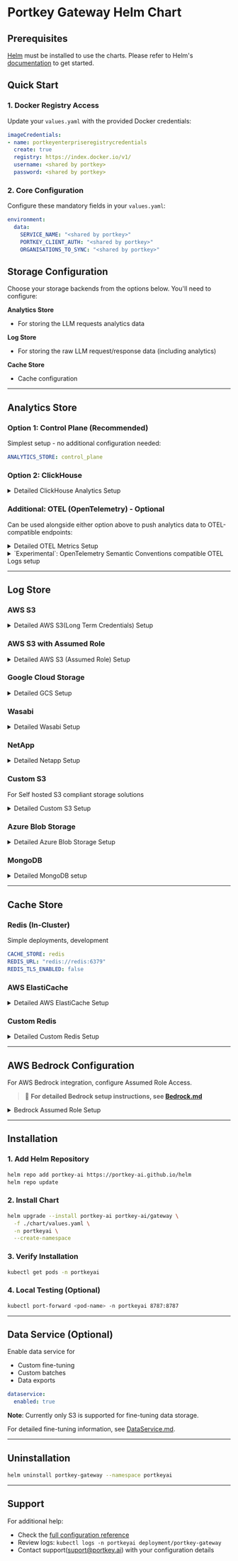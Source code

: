 # Portkey Gateway Helm Chart

## Prerequisites

[Helm](https://helm.sh) must be installed to use the charts. Please refer to Helm's [documentation](https://helm.sh/docs) to get started.

## Quick Start

### 1. Docker Registry Access
Update your `values.yaml` with the provided Docker credentials:

```yaml
imageCredentials:
- name: portkeyenterpriseregistrycredentials
  create: true
  registry: https://index.docker.io/v1/
  username: <shared by portkey>
  password: <shared by portkey>
```

### 2. Core Configuration
Configure these mandatory fields in your `values.yaml`:

```yaml
environment:
  data:
    SERVICE_NAME: "<shared by portkey>"
    PORTKEY_CLIENT_AUTH: "<shared by portkey>"
    ORGANISATIONS_TO_SYNC: "<shared by portkey>"
```

## Storage Configuration

Choose your storage backends from the options below. You'll need to configure: 

**Analytics Store**
- For storing the LLM requests analytics data

**Log Store** 
- For storing the raw LLM request/response data (including analytics)

**Cache Store**
- Cache configuration

---

## Analytics Store

### Option 1: Control Plane (Recommended)
Simplest setup - no additional configuration needed:
```yaml
ANALYTICS_STORE: control_plane
```

### Option 2: ClickHouse
<details>
<summary>Detailed ClickHouse Analytics Setup</summary>

```yaml
ANALYTICS_STORE: clickhouse
ANALYTICS_STORE_ENDPOINT: "<shared by portkey>"
ANALYTICS_STORE_USER: "<shared by portkey>"
ANALYTICS_STORE_PASSWORD: "<shared by portkey>"
ANALYTICS_LOG_TABLE: "<shared by portkey>"
ANALYTICS_FEEDBACK_TABLE: "<shared by portkey>"
ANALYTICS_GENERATION_HOOKS_TABLE: "<shared by portkey>"
```
</details>

### Additional: OTEL (OpenTelemetry) - Optional
Can be used alongside either option above to push analytics data to OTEL-compatible endpoints:
<details>
<summary>Detailed OTEL Metrics Setup</summary>

```yaml
OTEL_PUSH_ENABLED: true
OTEL_ENDPOINT: "http://localhost:4318"
OTEL_RESOURCE_ATTRIBUTES: "ApplicationShortName=gateway,AssetId=12323"
OTEL_EXPORTER_OTLP_HEADERS: "DD-API_KEY=Bearer asd,x-api-key=test"
OTEL_EXPORTER_OTLP_PROTOCOL: "http/protobuf" # supported values: "http/json"(default if not supplied) and "http/protobuf"
```
</details>

<details>
<summary>`Experimental`: OpenTelemetry Semantic Conventions compatible OTEL Logs setup</summary>
The [Semantic conventions for GenAI Traces](https://opentelemetry.io/docs/specs/semconv/gen-ai/gen-ai-spans/) are still under development hence this feature is experimental

```yaml
EXPERIMENTAL_GEN_AI_OTEL_PUSH_ENABLED: true
EXPERIMENTAL_GEN_AI_OTEL_OTLP_ENDPOINT: https://api.smith.langchain.com/otel
EXPERIMENTAL_GEN_AI_OTEL_OTLP_HEADERS: x-api-key=langsmith-api-key
```
</details>

---

## Log Store

### AWS S3
<details>
<summary> Detailed AWS S3(Long Term Credentials) Setup</summary>

```yaml
LOG_STORE: s3
LOG_STORE_REGION: "us-east-1"
LOG_STORE_ACCESS_KEY: "<AWS Access Key>"
LOG_STORE_SECRET_KEY: "<AWS Secret Key>"
LOG_STORE_GENERATIONS_BUCKET: "<AWS Bucket Name>"
```
</details>

### AWS S3 with Assumed Role
<details>
<summary>Detailed AWS S3 (Assumed Role) Setup</summary>

**Method 1: Long-term Credentials**
```yaml
LOG_STORE: s3_assume
LOG_STORE_REGION: "<AWS Bucket Region>"
LOG_STORE_ACCESS_KEY: "<shared by portkey>"
LOG_STORE_SECRET_KEY: "<shared by portkey>"
LOG_STORE_GENERATIONS_BUCKET: "<AWS Bucket Name>"
LOG_STORE_AWS_ROLE_ARN: "<role arn with bucket access>"
LOG_STORE_AWS_EXTERNAL_ID: "<external id from trust relationship>"
```

**Setup Steps:**
1. Create IAM role with S3 permissions (LOG_STORE_AWS_ROLE_ARN)
2. Set trust relationship with Portkey account
3. Use external ID for security

**AWS Role Setup**

IAM Policy for S3 Access:
```json
{
  "Version": "2012-10-17",
  "Statement": [
    {
      "Effect": "Allow",
      "Action": ["s3:GetObject", "s3:PutObject"],
      "Resource": ["arn:aws:s3:::<LOG_STORE_GENERATIONS_BUCKET>", "arn:aws:s3:::<LOG_STORE_GENERATIONS_BUCKET>/*"]
    }
  ]
}
```

Trust Relationship:
```json
{
  "Version": "2012-10-17",
  "Statement": [
    {
      "Effect": "Allow",
      "Principal": {
        "AWS": "<arn_shared_by_portkey>"
      },
      "Action": "sts:AssumeRole",
      "Condition": {
        "StringEquals": {
          "sts:ExternalId": "<LOG_STORE_AWS_EXTERNAL_ID>"
        }
      }
    }
  ]
}
```

**Method 2: EKS IRSA**
```yaml
LOG_STORE: s3_assume
LOG_STORE_REGION: "<AWS Bucket Region>"
LOG_STORE_GENERATIONS_BUCKET: "<AWS Bucket Name>"
```

**Method 3: EC2 Instance Metadata (IMDS)**
```yaml
LOG_STORE: s3_assume
LOG_STORE_REGION: "us-east-1"
LOG_STORE_GENERATIONS_BUCKET: "<AWS Bucket Name>"
AWS_IMDS_V1: true  # Only if using IMDS v1
```
</details>

### Google Cloud Storage
<details>
<summary>Detailed GCS Setup</summary>

- Only the s3 interoperable way of gcs is supported currently.
- Access Key can be generated as mentioned here -
  1. https://cloud.google.com/storage/docs/interoperability
  2. https://cloud.google.com/storage/docs/authentication/hmackeys
- Cloud Storage -> Settings -> Interopability -> Access keys for service accounts -> Create Key for Service Accounts

```yaml
LOG_STORE: gcs
LOG_STORE_REGION: "<GCP Region>"
LOG_STORE_ACCESS_KEY: "<GCP hmac key>"
LOG_STORE_SECRET_KEY: "<GCP hmac secret>"
LOG_STORE_GENERATIONS_BUCKET: "<GCP Bucket Name>"
```
</details>

### Wasabi
<details>
<summary>Detailed Wasabi Setup</summary>

```yaml
LOG_STORE: wasabi
LOG_STORE_REGION: "<Wasabi Region>"
LOG_STORE_ACCESS_KEY: "<Wasabi Access Key>"
LOG_STORE_SECRET_KEY: "<Wasabi Secret Key>"
LOG_STORE_GENERATIONS_BUCKET: "<Wasabi Bucket Name>"
```
</details>

### NetApp
<details>
<summary>Detailed Netapp Setup</summary>

```yaml
LOG_STORE: netapp
LOG_STORE_REGION: "<Netapp Region>"
LOG_STORE_ACCESS_KEY: "<Netapp Access Key>"
LOG_STORE_SECRET_KEY: "<Netapp Secret Key>"
LOG_STORE_BASEPATH: "<Netapp Base Path Including Bucket Name>"
```
</details>

### Custom S3
For Self hosted S3 compliant storage solutions
<details>
<summary>Detailed Custom S3 Setup</summary>

```yaml
LOG_STORE: s3_custom
LOG_STORE_REGION: "<Custom S3 Region>"
LOG_STORE_ACCESS_KEY: "<Custom S3 Access Key>"
LOG_STORE_SECRET_KEY: "<Custom S3 Secret Key>"
LOG_STORE_BASEPATH: "<Custom S3 Base Path Including Bucket Name>"
```
</details>

### Azure Blob Storage
<details>
<summary>Detailed Azure Blob Storage Setup</summary>

**With Storage Key:**
```yaml
LOG_STORE: azure
AZURE_STORAGE_ACCOUNT: "<Azure Storage Account>"
AZURE_STORAGE_KEY: "<Azure Storage Key>" # not required for managed or entra
AZURE_STORAGE_CONTAINER: "<Azure Storage Container>"
```

**With Managed Identity:**
```yaml
LOG_STORE: azure
AZURE_AUTH_MODE: managed
AZURE_STORAGE_ACCOUNT: "<Azure Storage Account>"
AZURE_STORAGE_CONTAINER: "<Azure Storage Container>"
AZURE_MANAGED_CLIENT_ID: "<Azure Managed Client Id>"  # Only for multiple identities
```

**With Entra Identity:**
```yaml
LOG_STORE: azure
AZURE_AUTH_MODE: entra
AZURE_STORAGE_ACCOUNT: "<Azure Storage Account>"
AZURE_STORAGE_CONTAINER: "<Azure Storage Container>"
AZURE_ENTRA_CLIENT_ID: "<Azure Entra Client Id>"
AZURE_ENTRA_CLIENT_SECRET: "<Azure Entra Client Secret>"
AZURE_ENTRA_TENANT_ID: "<Azure Entra Tenant Id>"
```
</details>

### MongoDB
<details>
<summary>Detailed MongoDB setup</summary>

**Simple Setup**
```yaml
LOG_STORE: mongo
MONGO_DB_CONNECTION_URL: "mongodb://user:pass@host:port/db"
MONGO_DATABASE: "<Mongo DB>"
MONGO_COLLECTION_NAME: "<Mongo Collection>"
MONGO_GENERATION_HOOKS_COLLECTION_NAME: "<Mongo Collection for Hooks>"
```

**For PEM file authentication:**
1. Add your PEM file to `resources-config.yaml`
2. Configure volume mounting in `values.yaml`:
```yaml
volumes:
- name: shared-folder
  configMap:
    name: resource-config
volumeMounts:
- name: shared-folder
  mountPath: /etc/shared/document_db.pem
  subPath: document_db.pem
```
</details>

---

## Cache Store

### Redis (In-Cluster)
Simple deployments, development

```yaml
CACHE_STORE: redis
REDIS_URL: "redis://redis:6379"
REDIS_TLS_ENABLED: false
```

### AWS ElastiCache
<details>
<summary>Detailed AWS ElastiCache Setup</summary>

```yaml
CACHE_STORE: aws-elastic-cache
REDIS_URL: "your-elasticache-endpoint"
REDIS_TLS_ENABLED: true
REDIS_MODE: cluster  # Only if using cluster mode
```
</details>

### Custom Redis
<details>
<summary>Detailed Custom Redis Setup</summary>

```yaml
CACHE_STORE: custom
REDIS_URL: "redis://<redis host>:<port>"
REDIS_TLS_ENABLED: false
```
</details>

---

## AWS Bedrock Configuration

For AWS Bedrock integration, configure Assumed Role Access. 

> 📖 **For detailed Bedrock setup instructions, see [Bedrock.md](./docs/Bedrock.md)**

<details>
<summary>Bedrock Assumed Role Setup</summary>

### Quick Setup

**Required IAM Policy:**
```json
{
  "Version": "2012-10-17",
  "Statement": [
    {
      "Effect": "Allow",
      "Action": [
        "bedrock:InvokeModel",
        "bedrock:InvokeModelWithResponseStream"
      ],
      "Resource": "*"
    }
  ]
}
```

### Configuration Options

**With Long-term Credentials:**
```yaml
AWS_ASSUME_ROLE_ACCESS_KEY_ID: "<AWS Access Key>"
AWS_ASSUME_ROLE_SECRET_ACCESS_KEY: "<AWS Secret Key>"
AWS_ASSUME_ROLE_REGION: "<AWS Region>"
```

**With IRSA/IMDS:**
Use the same role configured for log storage.

### Virtual Key Setup
When creating Virtual Keys in Portkey, provide:
- **Bedrock AWS Role ARN**: Your Bedrock-enabled role ARN
- **Bedrock AWS External ID**: (optional) Your external ID
- **Bedrock AWS Region**: Your AWS region

![Bedrock Configuration](resources/bedrock.png)

</details>

---

## Installation

### 1. Add Helm Repository
```bash
helm repo add portkey-ai https://portkey-ai.github.io/helm
helm repo update
```

### 2. Install Chart
```bash
helm upgrade --install portkey-ai portkey-ai/gateway \
  -f ./chart/values.yaml \
  -n portkeyai \
  --create-namespace
```

### 3. Verify Installation
```bash
kubectl get pods -n portkeyai
```

### 4. Local Testing (Optional)
```bash
kubectl port-forward <pod-name> -n portkeyai 8787:8787
```

---

## Data Service (Optional)

Enable data service for 
- Custom fine-tuning 
- Custom batches
- Data exports

```yaml
dataservice:
  enabled: true
```

**Note**: Currently only S3 is supported for fine-tuning data storage.

For detailed fine-tuning information, see [DataService.md](./docs/DataService.md).

---

## Uninstallation

```bash
helm uninstall portkey-gateway --namespace portkeyai
```

---

## Support

For additional help:
- Check the [full configuration reference](values.yaml)
- Review logs: `kubectl logs -n portkeyai deployment/portkey-gateway`
- Contact support(suport@portkey.ai) with your configuration details
